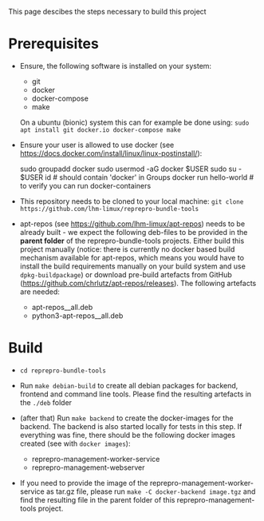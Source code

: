 This page descibes the steps necessary to build this project

Prerequisites
=============

* Ensure, the following software is installed on your system:

  * git
  * docker
  * docker-compose
  * make

  On a ubuntu (bionic) system this can for example be done using:
  `sudo apt install git docker.io docker-compose make`

* Ensure your user is allowed to use docker (see https://docs.docker.com/install/linux/linux-postinstall/):

    sudo groupadd docker
    sudo usermod -aG docker $USER
    sudo su - $USER
    id # should contain 'docker' in Groups
    docker run hello-world # to verify you can run docker-containers

* This repository needs to be cloned to your local machine: 
  `git clone https://github.com/lhm-limux/reprepro-bundle-tools`

* apt-repos (see https://github.com/lhm-limux/apt-repos) needs to be already
  built - we expect the following deb-files to be provided in the **parent folder**
  of the reprepro-bundle-tools projects.
  Either build this project manually (notice: there is currently no docker
  based build mechanism available for apt-repos, which means you would have
  to install the build requirements manually on your build system and use
  `dpkg-buildpackage`) or download pre-build artefacts from GitHub
  (https://github.com/chrlutz/apt-repos/releases). The following artefacts are
  needed:

  * apt-repos_<Version>_all.deb
  * python3-apt-repos_<Version>_all.deb



Build
=====

* `cd reprepro-bundle-tools`

* Run `make debian-build` to create all debian packages for backend,
  frontend and command line tools. Please find the resulting artefacts
  in the `./deb` folder

* (after that) Run `make backend` to create the docker-images for the
  backend. The backend is also started locally for tests in this step.
  If everything was fine, there should be the following docker images
  created (see with `docker images`):

  * reprepro-management-worker-service
  * reprepro-management-webserver

* If you need to provide the image of the reprepro-management-worker-service
  as tar.gz file, please run `make -C docker-backend image.tgz` and find
  the resulting file in the parent folder of this reprepro-management-tools
  project.
